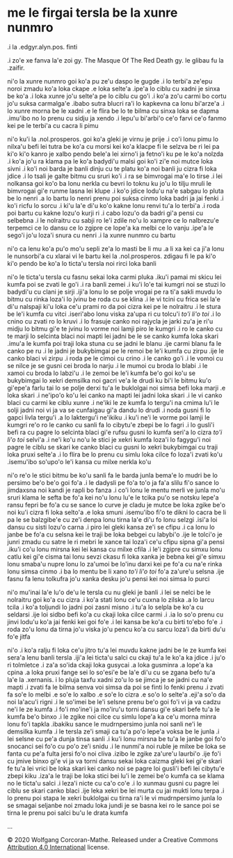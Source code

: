 # me le firgai tersla be la xunre nunmro

.i la .edgyr.alyn.pos. finti

.i zo'e xe fanva la'e zoi gy. The Masque Of The Red Death gy. le glibau
fu la .zaifir.

ni'o la xunre nunmro goi ko'a pu ze'u daspo le gugde .i lo terbi'a ze'epu noroi zmadu
ko'a loka ckape .e loka selte'a .ipe'a lo ciblu cu xadni je sinxa be ko'a
.i loka xunre jo'u selte'a pe lo ciblu cu go'i
.i ko'a zo'u carmi bo cortu jo'u suksa carmalga'e .ibabo sutra blucri ra'i lo
kapkevna ca lonu bi'arze'a .i lo xunre morna be le xadni
.e le flira be lo te bilma cu sinxa loka se dapma .imu'ibo no lo prenu
cu sidju ja xendo .i lepu'u bi'arbi'o ce'o farvi ce'o fanmo kei pe le terbi'a
cu cacra li pimu

ni'o ku'i la .nol.prosperos. goi ko'a gleki je virnu je prije .i co'i lonu
pimu lo nilxa'u befi lei tutra be ko'a cu morsi kei ko'a klacpe fi le selzva be
ri lei pa ki'o ki'o kanro je xalbo pendo bele'a lei xirno'i ja
fetno'i ku pe le ko'a nolzda .i ko'a jo'u ra klama pa le ko'a
badydi'u malsi goi ko'i zi'e noi mutce loka sivni
.i ko'i noi barda je banli
dinju cu te platu ko'a noi banli ju cizra fi loka jdice
.i lo tsali je galte bitmu cu sruri ko'i .i ra se bimvrogai ma'e lo tirse
.i lei nolkansa goi ko'o ba lonu nerkla cu bevri lo toknu ku jo'u lo tilju mruli
le bimvrogai gi'e runme lasna lei klupe
.i ko'o jdice lodu'u na'e sabgau
lo pluta be lo nenri .a lo bartu lo nenri prenu poi suksa cinmo
loka badri ja jai fenki .i ko'i ricfu lo sorcu .i ki'u la'e di'u ko'o kakne
lonu renvi tu'a lo terbi'a .i roda poi bartu cu kakne lozu'o kurji ri
.i cabo lozu'o da badri gi'a pensi cu selbebna
.i le nolraitru cu sabji ro le'i zdile no'u lo xampre ce lo nalbrezu'e terpemci
ce lo dansu ce lo zgipre ce lope'a ka melbi ce lo vanju
.ipe'a le sego'i jo'u loza'i snura cu nenri .i la xunre nunmro cu bartu

ni'o ca lenu ko'a pu'o mo'u sepli ze'a lo masti be li mu .a li xa
kei ca ji'a lonu le nunsorbi'a cu xlarai vi le bartu kei la .nol.prosperos.
zdigau fi le pa ki'o ki'o pendo be ko'a lo ticta'u tersla noi rirci loka banli

ni'o le ticta'u tersla cu fasnu sekai loka carmi pluka .iku'i pamai
mi skicu lei kumfa poi se zvati le go'i .i ra banli zemei
.i ku'i lo'e tai kumgri noi se stuzi lo badydi'u
cu clani je sirji .iji'a lonu lo se polje vrogai pe ra ti'a sakli muvdu
lo bitmu cu rinka loza'i lo jvinu be roda cu se klina .i le vi
tcini cu frica sei la'e di'u nalspaji ki'u loka ce'u prami ro da poi cizra kei
pe le nolraitru .i le stura be le'i kumfa cu vitci .iseri'abo lonu
viska za'upa ri cu tolcu'i
*to'i li'o toi* .i lo cnino cu zvati ro lo kruvi .i lo frasuje canko noi
rajycla je jarki zu'a je ri'u midju lo bitmu gi'e te jvinu lo vorme noi
lamji piro le kumgri .i ro le canko cu te marji lo selcinta
blaci noi mapti lei jadni be le se canko kumfa loka skari
.imu'a le kumfa poi traji loka stuna cu se jadni le blanu
.ije carmi blanu fa le canko pe ru .i le jadni
je bukybimgai pe le remoi be le'i kumfa cu zirpu .ije le canko blaci
vi zirpu .i roda pe le cimoi cu crino .i le canko go'i .i le vomoi cu se
nilce je se gusni cei broda lo narju .i le mumoi cu broda lo blabi
.i le xamoi cu broda lo labzi'u
.i le zemoi be le'i kumfa be'o goi ko'u se bukybimgai lo xekri
demsilka noi gacri ve'a le drudi ku bi'i le bitmu ku'o gi'epe'a farlu
tai lo se polje derxi tu'a le buklolgai noi simsa befi loka marji .e loka skari
.i ne'ipo'o ko'u lei canko na mapti lei jadni loka skari .i le vi canko
blaci cu carmi ke ciblu xunre
.i ne'iki le ze kumfa lo tergu'i na cmima lu'i le solji jadni noi
vi ja va se cunfaigau gi'a dandu lo drudi .i noda gusni fi lo gapci livla tergu'i
.a lo laktergu'i ne'ikiku .i ku'i ne'i le vorme poi lamji
le kumgri re'o ro le canko cu sanli fa lo
cibytu'e zbepi be lo fagri .i lo gusli'i befi ra cu pagre lo
selcinta blaci gi'e rufsu gusni lo kumfa seri'a lo cizra *to'i li'o toi*
selvi'a
.i ne'i ko'u no'u le stici je xekri kumfa loza'i lo fagygu'i noi
pagre le ciblu se skari ke canko blaci cu gusni lo xekri bukybimgai
cu traji loka pruxi selte'a .i lo flira be lo prenu cu simlu loka cilce
fo loza'i zvati ko'u .isemu'ibo so'upo'o le'i kansa cu milxe nerkla ko'u

ni'o re'o le stici bitmu be ko'u sanli fa le barda junla bema'e lo
mudri be lo persimo be'o be'o goi fo'a .i le dadysli pe fo'a to'o ja
fa'a slilu fi'o sance lo jimdaxsna noi kandi je rapli bo fanza .i co'i
lonu le mentu merli ve junla mo'u sruri klama le sefta be fo'a kei
no'u lonu lu'e le tcika pu'o se notsku lepe'a ransu fepri be fo'a cu
se sance lo curve je cladu je mutce be loka zgike be'o noi ku'i cizra
fi loka selto'a .e loka smuni .isemu'ibo fi'o te dikni lo cacra be li
pa le se balzgibe'e cu ze'i denpa lonu tirna la'e di'u fo lonu selzgi
.isi'a loi dansu cu sisti lozu'o carna .i piro lei gleki kansa ze'i se
cfipu .i ca lonu lo janbe be fo'a cu selsna kei le traji be loka
bebgei cu labybi'o .ije le tolci'o je junri zmadu cu satre le ri mebri
le xance tai loza'i ce'u cfipu sipna gi'a pensi .iku'i co'u lonu
mirsna kei lei kansa cu milxe cfila .i le'i zgipre cu simxu lonu catlu
kei gi'e cisma tai lonu sevzi ckasu fi loka xanka je bebna kei gi'e
simxu lonu smaba'u nupre lonu lo za'umoi be lo'inu darxi kei pe fo'a
cu na'e rinka lonu simsa cinmo .i ba lo mentu be li xano *to'i li'o toi*
fo'a za'ure'u selsna .ije fasnu fa lenu tolkufra jo'u xanka desku jo'u
pensi kei noi simsa lo purci

ni'o mu'inai la'e lu'o de'u le tersla cu nu gleki je banli .i lei se
nelci be le nolraitru goi ko'a cu cizra .i ko'a stati lonu ce'u cuxna
lo zilska .a lo larcu tcila .i ko'a toljundi lo jadni poi zasni misno
.i tu'a lo selpla be ko'a cu seldarsi .ije loi sidbo befi ko'a cu
ckaji loka cilce carmi .i .ia lo so'o prenu cu jinvi lodu'u ko'a jai
fenki kei goi fo'e .i lei kansa be ko'a cu birti to'ebo fo'e .i roda
zo'u lonu da tirna jo'u viska jo'u pencu ko'a cu sarcu loza'i da birti
du'u fo'e jitfa

ni'o .i ko'a ralju fi loka ce'u jitro tu'a lei muvdu kakne jadni be le
ze kumfa kei sera'a lenu banli tersla .iji'a lei ticta'u salci cu
ckaji tu'a le ko'a ka jdice .i ju'o ri tolmletce .i za'a so'ida ckaji
loka gusycai .a loka gusminra .a lope'a ka cpina .a loka pruxi fange
sei lo so'esi'e be la'e di'u cu se zgana befo tu'a la'e la .xernanis.
i lo pluja taxfu xadni zo'u lo se jimca je se jadni cu na'e mapti .i
zvati fa le bilma senva voi simsa da poi se finti lo fenki prenu .i
zvati fa so'e lo melbi .e so'e lo xalbo .e so'e lo cizra .e so'o lo
selte'a .eji'a so'o da noi la'acu'i rigni .i le so'imei be le'i selsne
prenu be'o goi fo'i vi ja va cadzu ne'i le ze kumfa .i fo'i mo'ine'i
ja mo'iru'u torni dansu gi'e skari befe tu'a le kumfa be'o binxo .i le
zgike noi cilce cu simlu lope'a ka ce'u morna minra lonu fo'i tapkla
.ibakiku sance le mudrnpersimo junla noi sanli ne'i le demsilka kumfa
.i le tersla ze'i smaji ca tu'a po'o lepe'a voksa be le junla .i lei
selsne cu pe'a dunja tinsa sanli .i ku'i lonu mirsna be tu'a le janbe
goi fo'o snocanci sei fo'o cu po'o ze'i snidu .i le nunmi'a noi ruble
je milxe be loka se fanta cu pe'a fulta jersi fo'o noi cliva .izibo le
zgike za'ure'u laurbi'o .ije fo'i cu jmive binxo gi'e vi ja va torni
dansu sekai loka caizma gleki kei gi'e skari fe tu'a lei vrici be loka
skari kei canko noi se pagre loi gusli'i befi lei cibytu'e zbepi kiku
.iza'a le traji be loka stici bei lu'i le zemei be'o kumfa ca se klama
no le ticta'u salci .i leza'i nicte cu ca'o co'e .i lo xunmau gusni cu
pagre lei ciblu se skari canko blaci .ije leka xekri be lei murta cu
jai mukti lonu terpa .i lo prenu poi stapa le xekri buklolgai cu tirna
ra'i le vi mudrnpersimo junla lo se smagai seljanbe noi zmadu loka
jundi je se basna kei ro le sance poi se tirna le prenu poi salci bu'u
le drata kumfa

...

© 2020 Wolfgang Corcoran-Mathe.  Released under a Creative Commons
[Attribution 4.0 International](https://creativecommons.org/licenses/by/4.0/)
license.
